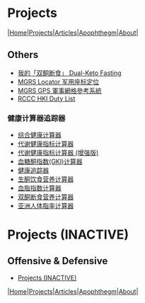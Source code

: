# Projects

|[Home](/README.md)|[Projects](/projects.md)|[Articles](/articles.md)|[Apophthegm](/apophthegm.md)|[About](/about.md)|

## Others

- [我的「双酮断食」 Dual-Keto Fasting](/my_dual-keto_fasting.md)    
- [MGRS Locator 军用座标定位](/mgrs_page.md)    
- [MGRS GPS 軍事網格參考系統](/mgrsgps.md)    
- [RCCC HKI Duty List](/rccchki.md)    

### 健康计算器追踪器

- [综合健康计算器](/all-in-one_calculator.html)    
- [代谢健康指标计算器](/metabolism_index_calculator.html)
- [代谢健康指标计算器 (增强版)](/metabolism_index_calculator_plus.html)    
- [血糖酮指数(GKI)计算器](/gki_calculator.html)
- [健康追踪器](/health_tracker.html)    
- [生酮饮食营养计算器](/keto_fasting_calculator.html)    
- [血脂指数计算器](/blood_lipids_calculator.html)    
- [双酮断食营养计算器](/dual_keto_fasting_calculator.html)     
- [亚洲人体脂率计算器](/body_fat_calculator.html)    

# Projects (INACTIVE)

## Offensive & Defensive

- [Projects (INACTIVE)](/projects_inactive.md)  

|[Home](/README.md)|[Projects](/projects.md)|[Articles](/articles.md)|[Apophthegm](/apophthegm.md)|[About](/about.md)|
